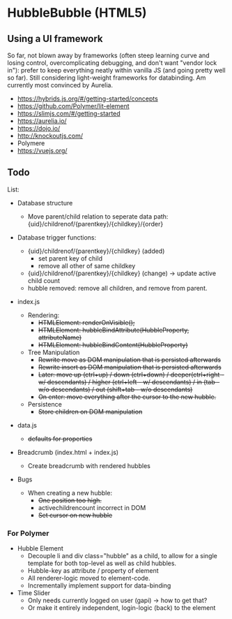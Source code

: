 # HubbleBubble (HTML5)

## Using a UI framework

So far, not blown away by frameworks (often steep learning curve and losing control, overcomplicating debugging, and don't want "vendor lock in"): prefer to keep everything neatly within vanilla JS (and going pretty well so far). Still considering light-weight frameworks for databinding. Am currently most convinced by Aurelia.

- <https://hybrids.js.org/#/getting-started/concepts>
- <https://github.com/Polymer/lit-element>
- <https://slimjs.com/#/getting-started>
- <https://aurelia.io/>
- <https://dojo.io/>
- <http://knockoutjs.com/>
- Polymere
- <https://vuejs.org/>

## Todo

List:

- Database structure
  - Move parent/child relation to seperate data path: {uid}/childrenof/{parentkey}/{childkey}/{order}
- Database trigger functions:
  - {uid}/childrenof/{parentkey}/{childkey} (added)
    - set parent key of child
    - remove all other of same childkey
  - {uid}/childrenof/{parentkey}/{childkey} (change) -> update active child count
  - hubble removed: remove all children, and remove from parent.
- index.js
  - Rendering:
    - ~~HTMLElement: renderOnVisible();~~
    - ~~HTMLElement: hubbleBindAttribute(HubbleProperty, attributeName)~~
    - ~~HTMLElement: hubbleBindContent(HubbleProperty)~~
  - Tree Manipulation
    - ~~Rewrite move as DOM manipulation that is persisted afterwards~~
    - ~~Rewrite insert as DOM manipulation that is persisted afterwards~~
    - ~~Later: move up (ctrl+up) / down (ctrl+down) / deeper(ctrl+right - w/ descendants) / higher (ctrl+left - w/ descendants) / in (tab - w/o descendants) / out (shift+tab - w/o descendants)~~
    - ~~On enter: move everything after the cursor to the new hubble.~~
  - Persistence
    - ~~Store children on DOM manipulation~~
- data.js
  - ~~defaults for properties~~
- Breadcrumb (index.html + index.js)
  - Create breadcrumb with rendered hubbles

- Bugs
  - When creating a new hubble:
    - ~~One position too high.~~
    - activechildrencount incorrect in DOM
    - ~~Set cursor on new hubble~~

### For Polymer

- Hubble Element
  - Decouple li and div class="hubble" as a child, to allow for a single template for both top-level as well as child hubbles.
  - Hubble-key as attribute / property of element
  - All renderer-logic moved to element-code.
  - Incrementally implement support for data-binding
- Time Slider
  - Only needs currently logged on user (gapi) -> how to get that?
  - Or make it entirely independent, login-logic (back) to the element